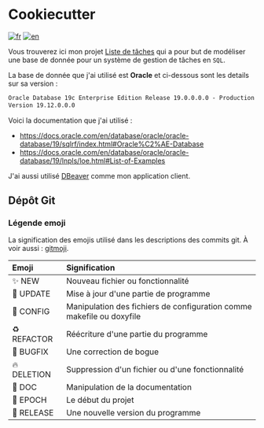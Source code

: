 # Cookiecutter

[![fr](https://img.shields.io/badge/lang-fr-yellow.svg)](README.md)
[![en](https://img.shields.io/badge/lang-en-red.svg)](README.en.md)

Vous trouverez ici mon projet [Liste de tâches](https://git.unistra.fr/erken/liste-de-taches) qui a pour but de modéliser une base de donnée pour un système de gestion de tâches en `SQL`.

La base de donnée que j'ai utilisé est **Oracle** et ci-dessous sont les details sur sa version :

```txt
Oracle Database 19c Enterprise Edition Release 19.0.0.0.0 - Production
Version 19.12.0.0.0
```

Voici la documentation que j'ai utilisé :

* <https://docs.oracle.com/en/database/oracle/oracle-database/19/sqlrf/index.html#Oracle%C2%AE-Database>
* <https://docs.oracle.com/en/database/oracle/oracle-database/19/lnpls/loe.html#List-of-Examples>

J'ai aussi utilisé [DBeaver](https://dbeaver.io/) comme mon application client.

## Dépôt Git

### Légende emoji

La signification des emojis utilisé dans les descriptions des commits git. À voir
aussi : [gitmoji](https://gitmoji.dev/).

| Emoji              | Signification                                                         |
|:-------------------|:----------------------------------------------------------------------|
| :sparkles: NEW     | Nouveau fichier ou fonctionnalité                                     |
| :wrench: UPDATE    | Mise à jour d'une partie de programme                                 |
| :hammer: CONFIG    | Manipulation des fichiers de configuration comme makefile ou doxyfile |
| :recycle: REFACTOR | Réécriture d'une partie du programme                                  |
| :bug: BUGFIX       | Une correction de bogue                                               |
| :fire: DELETION    | Suppression d'un fichier ou d'une fonctionnalité                      |
| :memo: DOC         | Manipulation de la documentation                                      |
| :tada: EPOCH       | Le début du projet                                                    |
| :rocket: RELEASE   | Une nouvelle version du programme                                     |
